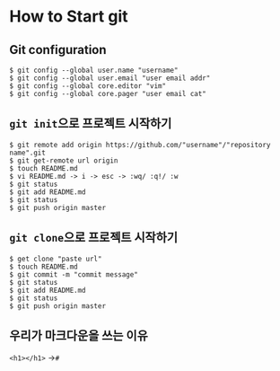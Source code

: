 # How to Start git

## Git configuration

```shell
$ git config --global user.name "username"
$ git config --global user.email "user email addr"
$ git config --global core.editor "vim"
$ git config --global core.pager "user email cat"
```
## `git init`으로 프로젝트 시작하기

```shell
$ git remote add origin https://github.com/"username"/"repository name".git
$ git get-remote url origin
$ touch README.md
$ vi README.md -> i -> esc -> :wq/ :q!/ :w
$ git status
$ git add README.md
$ git status
$ git push origin master
```

## `git clone`으로 프로젝트 시작하기

```shell
$ get clone "paste url"
$ touch README.md
$ git commit -m "commit message"
$ git status
$ git add README.md
$ git status
$ git push origin master

```

## 우리가 마크다운을 쓰는 이유

`<h1></h1>` ->`#`




